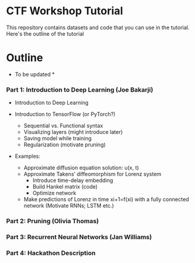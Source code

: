 # CTF Workshop Tutorial

This repository contains datasets and code that you can use in the tutorial. Here's the outline of the tutorial

# Outline
* To be updated *

### Part 1: Introduction to Deep Learning (Joe Bakarji)
- Introduction to Deep Learning
- Introduction to TensorFlow (or PyTorch?)
    - Sequential vs. Functional syntax
    - Visualizing layers (might introduce later)
    - Saving model while training
    - Regularization (motivate pruning)

- Examples:
    - Approximate diffusion equation solution: u(x, t)
    - Approximate Takens’ diffeomorphism for Lorenz system
        - Introduce time-delay embedding
        - Build Hankel matrix (code)
        - Optimize network
    - Make predictions of Lorenz in time xi+1=f(xi) with a fully connected network (Motivate RNNs; LSTM etc.)

### Part 2: Pruning  (Olivia Thomas)

### Part 3: Recurrent Neural Networks (Jan Williams)

### Part 4: Hackathon Description

